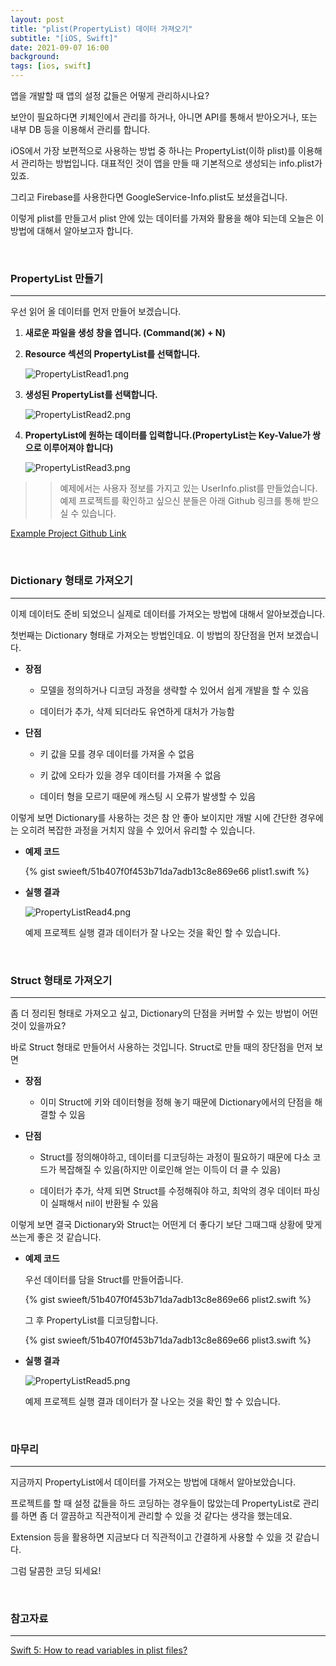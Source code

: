 ```yaml
---
layout: post
title: "plist(PropertyList) 데이터 가져오기"
subtitle: "[iOS, Swift]"
date: 2021-09-07 16:00
background: 
tags: [ios, swift]
---
```


앱을 개발할 때 앱의 설정 값들은 어떻게 관리하시나요?

보안이 필요하다면 키체인에서 관리를 하거나, 아니면 API를 통해서 받아오거나, 또는 내부 DB 등을 이용해서 관리를 합니다.

iOS에서 가장 보편적으로 사용하는 방법 중 하나는 PropertyList(이하 plist)를 이용해서 관리하는 방법입니다. 대표적인 것이 앱을 만들 때 기본적으로 생성되는 info.plist가 있죠.

그리고 Firebase를 사용한다면 GoogleService-Info.plist도 보셨을겁니다.

이렇게 plist를 만들고서 plist 안에 있는 데이터를 가져와 활용을 해야 되는데 오늘은 이 방법에 대해서 알아보고자 합니다.

<br>

### PropertyList 만들기

---

우선 읽어 올 데이터를 먼저 만들어 보겠습니다.

1. **새로운 파일을 생성 창을 엽니다. (Command(⌘) + N)**

2. **Resource 섹션의 PropertyList를 선택합니다.**

    ![PropertyListRead1.png](/assets/images/posts/2021-09-07/PropertyListRead1.png)

3. **생성된 PropertyList를 선택합니다.**

    ![PropertyListRead2.png](/assets/images/posts/2021-09-07/PropertyListRead2.png)

4. **PropertyList에 원하는 데이터를 입력합니다.(PropertyList는 Key-Value가 쌍으로 이루어져야 합니다)**

    ![PropertyListRead3.png](/assets/images/posts/2021-09-07/PropertyListRead3.png)

>> 예제에서는 사용자 정보를 가지고 있는 UserInfo.plist를 만들었습니다. 예제 프로젝트를 확인하고 싶으신 분들은 아래 Github 링크를 통해 받으실 수 있습니다.

[Example Project Github Link](https://github.com/swieeft/PropertyListRead)

<br>

### Dictionary 형태로 가져오기

--- 

이제 데이터도 준비 되었으니 실제로 데이터를 가져오는 방법에 대해서 알아보겠습니다.

첫번째는 Dictionary 형태로 가져오는 방법인데요. 이 방법의 장단점을 먼저 보겠습니다.

- **장점**

    - 모델을 정의하거나 디코딩 과정을 생략할 수 있어서 쉽게 개발을 할 수 있음

    - 데이터가 추가, 삭제 되더라도 유연하게 대처가 가능함

- **단점**

    - 키 값을 모를 경우 데이터를 가져올 수 없음

    - 키 값에 오타가 있을 경우 데이터를 가져올 수 없음

    - 데이터 형을 모르기 때문에 캐스팅 시 오류가 발생할 수 있음

이렇게 보면 Dictionary를 사용하는 것은 참 안 좋아 보이지만 개발 시에 간단한 경우에는 오히려 복잡한 과정을 거치지 않을 수 있어서 유리할 수 있습니다.

- **예제 코드**

    <p> {% gist swieeft/51b407f0f453b71da7adb13c8e869e66 plist1.swift %} </p>

- **실행 결과**

    ![PropertyListRead4.png](/assets/images/posts/2021-09-07/PropertyListRead4.png)

    예제 프로젝트 실행 결과 데이터가 잘 나오는 것을 확인 할 수 있습니다.

<br>

### Struct 형태로 가져오기

---

좀 더 정리된 형태로 가져오고 싶고, Dictionary의 단점을 커버할 수 있는 방법이 어떤 것이 있을까요?

바로 Struct 형태로 만들어서 사용하는 것입니다. Struct로 만들 때의 장단점을 먼저 보면

- **장점**

    - 이미 Struct에 키와 데이터형을 정해 놓기 때문에 Dictionary에서의 단점을 해결할 수 있음

- **단점**

    - Struct를 정의해야하고, 데이터를 디코딩하는 과정이 필요하기 때문에 다소 코드가 복잡해질 수 있음(하지만 이로인해 얻는 이득이 더 클 수 있음)

    - 데이터가 추가, 삭제 되면 Struct를 수정해줘야 하고, 최악의 경우 데이터 파싱이 실패해서 nil이 반환될 수 있음

이렇게 보면 결국 Dictionary와 Struct는 어떤게 더 좋다기 보단 그때그때 상황에 맞게 쓰는게 좋은 것 같습니다.

- **예제 코드**

    우선 데이터를 담을 Struct를 만들어줍니다.

    <p> {% gist swieeft/51b407f0f453b71da7adb13c8e869e66 plist2.swift %} </p>

    그 후 PropertyList를 디코딩합니다.

    <p> {% gist swieeft/51b407f0f453b71da7adb13c8e869e66 plist3.swift %} </p>

- **실행 결과**

    ![PropertyListRead5.png](/assets/images/posts/2021-09-07/PropertyListRead5.png)

    예제 프로젝트 실행 결과 데이터가 잘 나오는 것을 확인 할 수 있습니다.

<br>

### 마무리

---

지금까지 PropertyList에서 데이터를 가져오는 방법에 대해서 알아보았습니다.

프로젝트를 할 때 설정 값들을 하드 코딩하는 경우들이 많았는데 PropertyList로 관리를 하면 좀 더 깔끔하고 직관적이게 관리할 수 있을 것 같다는 생각을 했는데요.

Extension 등을 활용하면 지금보다 더 직관적이고 간결하게 사용할 수 있을 것 같습니다.

그럼 달콤한 코딩 되세요!

<br>

### 참고자료

--- 
[Swift 5: How to read variables in plist files?](https://stackoverflow.com/questions/60803515/swift-5-how-to-read-variables-in-plist-files)

